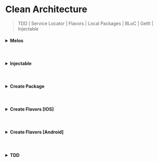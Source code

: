 # Clean Architecture

> TDD | Service Locator | Flavors | Local Packages | BLoC | GetIt | Injectable
 
<h4><details>
  <summary>  Melos  </summary>

             dart pub global activate melos 
  (https://mediaum.com/flutter-community/managing-multi-package-flutter-projects-with-melos-c8ce96fa7c82)
</details></h4>
  <br/>

<h4><details>
  <summary>  Injectable  </summary>

             flutter pub run build_runner watch --delete-conflicting-outputs
             flutter pub run build_runner build --delete-conflicting-outputs
  (https://blog.logrocket.com/dependency-injection-flutter-using-getit-injectable/)
  (https://rodrigolmti.medium.com/flutter-di-a-true-love-story-1e5a5ae2ba2d)
</details></h4>
  <br/>

<h4><details>
  <summary>  Create Package  </summary>

             flutter create --template=package PACKAGENAME
  (https://blog.logrocket.com/how-to-create-dart-packages-for-flutter/)
  (https://medium.com/vijay-r/creating-local-package-in-flutter-9ea89c3b8361)
</details></h4>
  <br/>

<h4><details>
  <summary>  Create Flavors [IOS]  </summary>
      <-- Need to work with XCode -->
</details></h4>
  <br/>

<h4><details>
  <summary>  Create Flavors [Android]  </summary>

  -> android/app/build.gradle :
  
           <-- Add following lines inside android{} -->
              android {
                ...
                flavorDimensions "flavor-type"
              
                productFlavors {
                  prod {
                    dimension "flavor-type"
                    applicationId "com.example.flutter_project"
                    resValue "string", "app_name", "Clean Architecture"
                  }
                  beta {
                    dimension "flavor-type"
                    applicationId "com.example.flutter_project.beta"
                    resValue "string", "app_name", "Clean Architecture.beta"
                  }
                  dev {
                    dimension "flavor-type"
                    applicationId "com.example.flutter_project.dev"
                    resValue "string", "app_name", "Clean Architecture.dev"
                  }
                  mock {
                    dimension "flavor-type"
                    applicationId "com.example.flutter_project.mock"
                    resValue "string", "app_name", "Clean Architecture.mock"
                  }
                }
              }
  
    -> android/app/src :
  
           <-- Create the following files -->
  
              android/app/src/prod 
  
              android/app/src/beta
              
              android/app/src/dev
              
              android/app/src/mock
           
           <-- Copy the following file "android/app/src/main/res" -->
           
           <-- Paste the copied file to each file we've created -->
  
  ![View](assets/readme/run_config.png)

</details></h4>
  <br/>
<h4><details>
  <summary>  TDD  </summary>

  ![View](assets/readme/architecture.png)

</details></h4>



